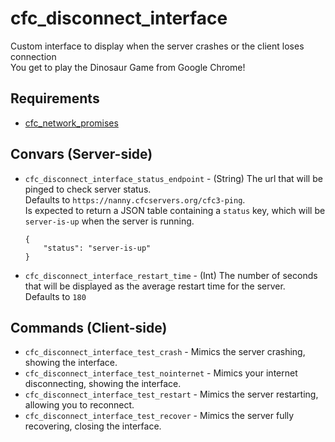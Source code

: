 # cfc_disconnect_interface
Custom interface to display when the server crashes or the client loses connection  
You get to play the Dinosaur Game from Google Chrome!

## Requirements
- [cfc_network_promises](https://github.com/CFC-Servers/cfc_network_promises)

## Convars (Server-side)
- `cfc_disconnect_interface_status_endpoint` - (String) The url that will be pinged to check server status.  
	Defaults to `https://nanny.cfcservers.org/cfc3-ping`.  
	Is expected to return a JSON table containing a `status` key, which will be `server-is-up` when the server is running.
	```
	{
		"status": "server-is-up"
	}
	```
- `cfc_disconnect_interface_restart_time` - (Int) The number of seconds that will be displayed as the average restart time for the server.  
	Defaults to `180`
## Commands (Client-side)
- `cfc_disconnect_interface_test_crash` - Mimics the server crashing, showing the interface.
- `cfc_disconnect_interface_test_nointernet` - Mimics your internet disconnecting, showing the interface.
- `cfc_disconnect_interface_test_restart` - Mimics the server restarting, allowing you to reconnect.
- `cfc_disconnect_interface_test_recover` - Mimics the server fully recovering, closing the interface.
